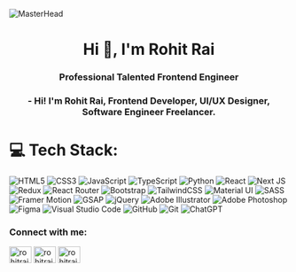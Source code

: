 ![MasterHead](https://i.pinimg.com/originals/19/6a/d9/196ad9d3122098b297d7b99ce9ff209f.gif)
<h1 align="center">Hi 👋, I'm Rohit Rai</h1>
<h3 align="center">Professional Talented Frontend Engineer</h3>

<h3 align="center"> - Hi! I'm Rohit Rai, Frontend Developer, UI/UX Designer, Software Engineer Freelancer. </h3> 

# 💻 Tech Stack:
![HTML5](https://img.shields.io/badge/html5-%23E34F26.svg?style=for-the-badge&logo=html5&logoColor=white) 
![CSS3](https://img.shields.io/badge/css3-%231572B6.svg?style=for-the-badge&logo=css3&logoColor=white) 
![JavaScript](https://img.shields.io/badge/javascript-%23323330.svg?style=for-the-badge&logo=javascript&logoColor=%23F7DF1E) 
![TypeScript](https://img.shields.io/badge/typescript-%23007ACC.svg?style=for-the-badge&logo=typescript&logoColor=white) 
![Python](https://img.shields.io/badge/python-%2314354C.svg?style=for-the-badge&logo=python&logoColor=white) 
![React](https://img.shields.io/badge/react-%2320232a.svg?style=for-the-badge&logo=react&logoColor=%2361DAFB) 
![Next JS](https://img.shields.io/badge/next.js-%23000000.svg?style=for-the-badge&logo=nextdotjs&logoColor=white) 
![Redux](https://img.shields.io/badge/redux-%23593d88.svg?style=for-the-badge&logo=redux&logoColor=white) 
![React Router](https://img.shields.io/badge/React_Router-CA4245?style=for-the-badge&logo=react-router&logoColor=white) 
![Bootstrap](https://img.shields.io/badge/bootstrap-%23563D7C.svg?style=for-the-badge&logo=bootstrap&logoColor=white) 
![TailwindCSS](https://img.shields.io/badge/tailwindcss-%2338B2AC.svg?style=for-the-badge&logo=tailwind-css&logoColor=white) 
![Material UI](https://img.shields.io/badge/materialui-%230081CB.svg?style=for-the-badge&logo=material-ui&logoColor=white) 
![SASS](https://img.shields.io/badge/SASS-hotpink.svg?style=for-the-badge&logo=SASS&logoColor=white) 
![Framer Motion](https://img.shields.io/badge/framermotion-%23000000.svg?style=for-the-badge&logo=framer&logoColor=1EFF00) 
![GSAP](https://img.shields.io/badge/gsap-%2300C48C.svg?style=for-the-badge&logo=greensock&logoColor=white) 
![jQuery](https://img.shields.io/badge/jquery-%230769AD.svg?style=for-the-badge&logo=jquery&logoColor=white) 
![Adobe Illustrator](https://img.shields.io/badge/adobeillustrator-%23FF9A00.svg?style=for-the-badge&logo=adobeillustrator&logoColor=white) 
![Adobe Photoshop](https://img.shields.io/badge/adobephotoshop-%2331A8FF.svg?style=for-the-badge&logo=adobephotoshop&logoColor=white) 
![Figma](https://img.shields.io/badge/figma-%23F24E1E.svg?style=for-the-badge&logo=figma&logoColor=white) 
![Visual Studio Code](https://img.shields.io/badge/visualstudiocode-%23007ACC.svg?style=for-the-badge&logo=visual-studio-code&logoColor=white) 
![GitHub](https://img.shields.io/badge/github-%23121011.svg?style=for-the-badge&logo=github&logoColor=white) 
![Git](https://img.shields.io/badge/git-%23F05033.svg?style=for-the-badge&logo=git&logoColor=white) 
![ChatGPT](https://img.shields.io/badge/ChatGPT-%2343853D.svg?style=for-the-badge&logo=OpenAI&logoColor=white) 

<h3 align="left">Connect with me:</h3>
<p align="left">
  <a href="https://rohitrai-portfolio.vercel.app/" target="blank"><img align="center" src="https://media.licdn.com/dms/image/D4E03AQFv0pQcye2NBg/profile-displayphoto-shrink_800_800/0/1715497919396?e=1724284800&v=beta&t=OW4gDxt-jdWflmkOQZ7u2ajSsApENRMW2Ck14UeHY80" alt="rohitrai-portfolio" height="30" width="40" /></a>
  <a href="https://linkedin.com/in/rohitrai0" target="blank"><img align="center" src="https://raw.githubusercontent.com/rahuldkjain/github-profile-readme-generator/master/src/images/icons/Social/linked-in-alt.svg" alt="rohitrai0" height="30" width="40" /></a>
  <a href="https://twitter.com/rohitrai_09" target="blank"><img align="center" src="https://raw.githubusercontent.com/rahuldkjain/github-profile-readme-generator/master/src/images/icons/Social/twitter.svg" alt="rohitrai_09" height="30" width="40" /></a>
</p>
